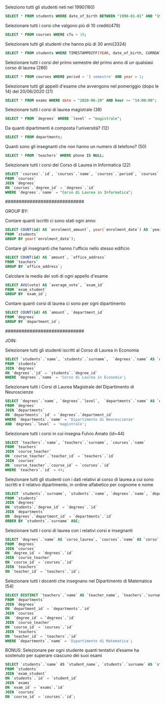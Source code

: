 Seleziono tutti gli studenti neti nel 1990(160)
```sql
SELECT * FROM students WHERE date_of_birth BETWEEN "1990-01-01" AND "1990-12-31";
```

Selezionare tutti i corsi che valgono più di 10 crediti(479)
```sql
SELECT * FROM courses WHERE cfu > 10;
```

Selezionare tutti gli studenti che hanno più di 30 anni(3324)
```sql
SELECT * FROM students WHERE TIMESTAMPDIFF(YEAR, date_of_birth, CURRDATE()) > 30;
```

Selezionare tutti i corsi del primo semestre del primo anno di un qualsiasi corso di laurea (286)
```sql
SELECT * FROM courses WHERE period = 'I semestre' AND year = 1;
```

Selezionare tutti gli appelli d'esame che avvengono nel pomeriggio (dopo le 14) del 20/06/2020 (21)
```sql
SELECT * FROM exams WHERE date = "2020-06-20" AND hour >= "14:00:00";
```

Selezionare tutti i corsi di laurea magistrale (38)
```sql
SELECT * FROM `degrees` WHERE `level` = "magistrale";
```

Da quanti dipartimenti è composta l'università? (12)
```sql
SELECT * FROM departments;
```
Quanti sono gli insegnanti che non hanno un numero di telefono? (50)
```sql
SELECT * FROM `teachers` WHERE phone IS NULL;
```

Selezionare tutti i corsi del Corso di Laurea in Informatica (22)
```sql
SELECT `courses`.`id`, `courses`.`name`, `courses`.`period`, `courses`.`year`, `courses`.`website`, `courses`.`cfu`, `degrees`.`name` AS `degrees_name`
FROM `courses`
JOIN `degrees` 
ON `courses`.`degree_id` = `degrees`.`id`
WHERE `degrees`.`name` = "Corso di Laurea in Informatica";
```

#############################

GROUP BY:

Contare quanti iscritti ci sono stati ogni anno
```sql
SELECT COUNT(id) AS `enrolment_amount`, year(`enrolment_date`) AS `year`
FROM `students`
GROUP BY year(`enrolment_date`);
```

Contare gli insegnanti che hanno l'ufficio nello stesso edificio
```sql
SELECT COUNT(id) AS `amount`, `office_address`
FROM `teachers`
GROUP BY `office_address`;
```

Calcolare la media dei voti di ogni appello d'esame
```sql
SELECT AVG(vote) AS `average_vote`, `exam_id`
FROM `exam_student`
GROUP BY `exam_id`;
```

Contare quanti corsi di laurea ci sono per ogni dipartimento
```sql
SELECT COUNT(id) AS `amount`, `department_id`
FROM `degrees`
GROUP BY `department_id`;
```


#############################

JOIN:

Selezionare tutti gli studenti iscritti al Corso di Laurea in Economia
```sql
SELECT `students`.`name`, `students`.`surname`,  `degrees`.`name` AS `degrees_name`
FROM `students`
JOIN `degrees`
ON `degrees`.`id` = `students`.`degree_id`
WHERE `degrees`.`name` = 'Corso di Laurea in Economia';
```

Selezionare tutti i Corsi di Laurea Magistrale del Dipartimento di Neuroscienze
```sql
SELECT `degrees`.`name`, `degrees`.`level`,  `departments`.`name` AS `departments_name`
FROM `degrees`
JOIN `departments`
ON `departments`.`id` = `degrees`.`department_id`
WHERE `departments`.`name` = 'Dipartimento di Neuroscienze'
AND `degrees`.`level` = 'magistrale';
```

Selezionare tutti i corsi in cui insegna Fulvio Amato (id=44)
```sql
SELECT `teachers`.`name`, `teachers`.`surname`, `courses`.`name`
FROM `teachers`
JOIN `course_teacher`
ON `course_teacher`.`teacher_id` = `teachers`.`id`
JOIN `courses` 
ON `course_teacher`.`course_id` = `courses`.`id`
WHERE `teachers`.`id` = 44;
```

Selezionare tutti gli studenti con i dati relativi al corso di laurea a cui sono iscritti e il relativo dipartimento, in ordine alfabetico per cognome e nome
```sql
SELECT `students`.`surname`, `students`.`name`, `degrees`.`name`, `departments`.`name`
FROM `students`
JOIN `degrees`
ON `students`.`degree_id` = `degrees`.`id`
JOIN `departments`
ON `degrees`.`department_id` = `departments`.`id`
ORDER BY `students`.`surname` ASC;
```

Selezionare tutti i corsi di laurea con i relativi corsi e insegnanti
```sql
SELECT `degrees`.`name` AS `corso_laurea`, `courses`.`name` AS `corso`, `teachers`.`name` AS `teacher_name`, `teachers`.`surname` AS `teacher_surname`
FROM `degrees`
JOIN `courses`
ON `degree_id` = `degrees`.`id`
JOIN `course_teacher`
ON `course_id` = `courses`.`id`
JOIN `teachers`
ON `teacher_id` = `teachers`.`id`;
```

Selezionare tutti i docenti che insegnano nel Dipartimento di Matematica (54)
```sql
SELECT DISTINCT `teachers`.`name` AS `teacher_name`, `teachers`.`surname` AS `teacher_surname`, `departments`.`name` AS `department_name`
FROM `departments`
JOIN `degrees`
ON `department_id` = `departments`.`id`
JOIN `courses`
ON  `degree_id` = `degrees`.`id`
JOIN `course_teacher`
ON `course_id` = `courses`.`id`
JOIN `teachers`
ON `teacher_id` = `teachers`.`id`
WHERE `departments`.`name` = 'Dipartimento di Matematica';
```

BONUS: Selezionare per ogni studente quanti tentativi d’esame ha sostenuto per superare ciascuno dei suoi esami
```sql
SELECT `students`.`name` AS `student_name`, `students`.`surname` AS `student_surname`, COUNT (`exam_student`.`vote`) AS `attempts`
FROM `students`
JOIN `exam_student`
ON `students`.`id` = `student_id`
JOIN `exams`
ON `exam_id` = `exams`.`id`
JOIN `courses`
ON `course_id` = `courses`.`id`;
```